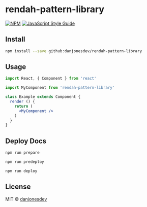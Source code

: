 # rendah-pattern-library

>

[![NPM](https://img.shields.io/npm/v/rendah-pattern-library.svg)](https://www.npmjs.com/package/rendah-pattern-library) [![JavaScript Style Guide](https://img.shields.io/badge/code_style-standard-brightgreen.svg)](https://standardjs.com)

## Install

```bash
npm install --save github:danjonesdev/rendah-pattern-library
```

## Usage

```jsx
import React, { Component } from 'react'

import MyComponent from 'rendah-pattern-library'

class Example extends Component {
  render () {
    return (
      <MyComponent />
    )
  }
}
```

## Deploy Docs

```bash
npm run prepare
```

```bash
npm run predeploy
```

```bash
npm run deploy
```

## License

MIT © [danjonesdev](https://github.com/danjonesdev)
